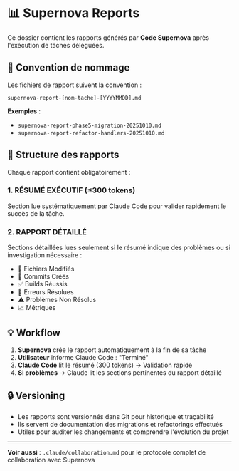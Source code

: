 # 📊 Supernova Reports

Ce dossier contient les rapports générés par **Code Supernova** après l'exécution de tâches déléguées.

## 🎯 Convention de nommage

Les fichiers de rapport suivent la convention :
```
supernova-report-[nom-tache]-[YYYYMMDD].md
```

**Exemples** :
- `supernova-report-phase5-migration-20251010.md`
- `supernova-report-refactor-handlers-20251010.md`

## 📝 Structure des rapports

Chaque rapport contient obligatoirement :

### 1. RÉSUMÉ EXÉCUTIF (≤300 tokens)
Section lue systématiquement par Claude Code pour valider rapidement le succès de la tâche.

### 2. RAPPORT DÉTAILLÉ
Sections détaillées lues seulement si le résumé indique des problèmes ou si investigation nécessaire :
- 📁 Fichiers Modifiés
- 💾 Commits Créés
- ✅ Builds Réussis
- 🔧 Erreurs Résolues
- ⚠️ Problèmes Non Résolus
- 📈 Métriques

## 💡 Workflow

1. **Supernova** crée le rapport automatiquement à la fin de sa tâche
2. **Utilisateur** informe Claude Code : "Terminé"
3. **Claude Code** lit le résumé (300 tokens) → Validation rapide
4. **Si problèmes** → Claude lit les sections pertinentes du rapport détaillé

## 🔒 Versioning

- Les rapports sont versionnés dans Git pour historique et traçabilité
- Ils servent de documentation des migrations et refactorings effectués
- Utiles pour auditer les changements et comprendre l'évolution du projet

---

**Voir aussi** : `.claude/collaboration.md` pour le protocole complet de collaboration avec Supernova

